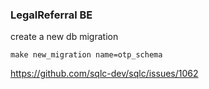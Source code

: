 ### LegalReferral BE

create a new db migration

    make new_migration name=otp_schema



https://github.com/sqlc-dev/sqlc/issues/1062